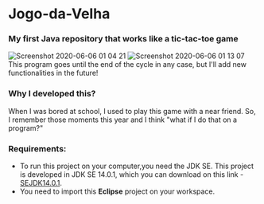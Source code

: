 # Jogo-da-Velha
### My first Java repository that works like a tic-tac-toe game

![Screenshot 2020-06-06 01 04 21](https://user-images.githubusercontent.com/62625567/83935733-94b25380-a792-11ea-8807-0f1bba894140.png)
![Screenshot 2020-06-06 01 13 07](https://user-images.githubusercontent.com/62625567/83935774-2752f280-a793-11ea-9d27-e57c634d60f9.png)
<br>
This program goes until the end of the cycle in any case, but I'll add new functionalities in the future!

### Why I developed this?
When I was bored at school, I used to play this game with a near friend. So, I remember those moments this year and I think "what if I do that on a program?"

### Requirements:
* To run this project on your computer,you need the JDK SE. This project is developed in JDK SE 14.0.1, which you can download on this link - [SEJDK14.0.1](https://www.oracle.com/java/technologies/javase-jdk14-downloads.html).
* You need to import this **Eclipse** project on your workspace.
